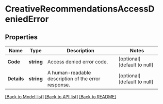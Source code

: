 # CreativeRecommendationsAccessDeniedError

## Properties
Name | Type | Description | Notes
------------ | ------------- | ------------- | -------------
**Code** | **string** | Access denied error code. | [optional] [default to null]
**Details** | **string** | A human-readable description of the error response. | [optional] [default to null]

[[Back to Model list]](../README.md#documentation-for-models) [[Back to API list]](../README.md#documentation-for-api-endpoints) [[Back to README]](../README.md)

